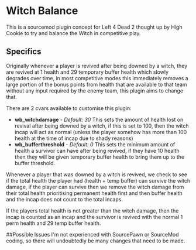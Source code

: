 # Witch Balance
This is a sourcemod plugin concept for Left 4 Dead 2 thought up by High Cookie to try and balance the Witch in competitive play.

## Specifics
Originally whenever a player is revived after being downed by a witch, they are revived at 1 health and 29 temporary buffer health which slowly degrades over time, in most competitive modes this immediately removes a large portion of the bonus points from health that are available to that team without any input required by the enemy team, this plugin aims to change that.

There are 2 cvars available to customise this plugin:
* **wb_witchdamage** - *Default: 30* This sets the amount of health lost on revival after being downed by a witch, if this is set to 100, then the witch incap will act as normal (unless the player somehow has more than 100 health at the time of incap due to shady reasons)
* **wb_bufferthreshold** - *Default: 0* This sets the minimum amount of health a survivor can have after being revived, if they have 10 health then they will be given temporary buffer health to bring them up to the buffer threshold.

Whenever a player that was downed by a witch is revived, we check to see if the total health the player had (health + temp buffer) can survive the witch damage, if the player can survive then we remove the witch damage from their total health prioritising permanent health first and then buffer health and the incap does not count to the total incaps.

If the players total health is not greater than the witch damage, then the incap is counted as an incap and the survivor is revived with the normal 1 perm health and 29 temp buffer health.

##Possible Issues
I'm not experienced with SourcePawn or SourceMod coding, so there will undoubtedly be many changes that need to be made.
